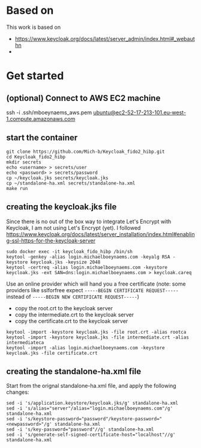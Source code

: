 # Based on
This work is based on
* https://www.keycloak.org/docs/latest/server_admin/index.html#_webauthn
* 

# Get started
## (optional) Connect to AWS EC2 machine
ssh -i .ssh/mboeynaems_aws.pem ubuntu@ec2-52-17-213-101.eu-west-1.compute.amazonaws.com

## start the container
```
git clone https://github.com/Mich-b/Keycloak_fido2_hibp.git
cd Keycloak_fido2_hibp
mkdir secrets
echo <username> > secrets/user
echo <password> > secrets/password
cp ~/keycloak.jks secrets/keycloak.jks
cp ~/standalone-ha.xml secrets/standalone-ha.xml
make run
```

## creating the keycloak.jks file
Since there is no out of the box way to integrate Let's Encrypt with Keycloak, I am not using Let's Encrypt (yet). 
I followed https://www.keycloak.org/docs/latest/server_installation/index.html#enabling-ssl-https-for-the-keycloak-server

```
sudo docker exec -it keycloak_fido_hibp /bin/sh
keytool -genkey -alias login.michaelboeynaems.com -keyalg RSA -keystore keycloak.jks -keysize 2048
keytool -certreq -alias login.michaelboeynaems.com -keystore keycloak.jks -ext SAN=dns:login.michaelboeynaems.com > keycloak.careq
```

Use an online provider which will hand you a free certificate (note: some providers like sslforfree expect `-----BEGIN CERTIFICATE REQUEST-----` instead of `-----BEGIN NEW CERTIFICATE REQUEST-----`)
* copy the root.crt to the keycloak server
* copy the intermediate.crt to the keycloak server
* copy the certificate.crt to the keycloak server

```
keytool -import -keystore keycloak.jks -file root.crt -alias rootca
keytool -import -keystore keycloak.jks -file intermediate.crt -alias intermediateca
keytool -import -alias login.michaelboeynaems.com -keystore keycloak.jks -file certificate.crt
```

## creating the standalone-ha.xml file
Start from the orignal standalone-ha.xml file, and apply the following changes:
```
sed -i 's/application.keystore/keycloak.jks/g' standalone-ha.xml
sed -i 's/alias="server"/alias="login.michaelboeynaems.com"/g' standalone-ha.xml
sed -i 's/keystore-password="password"/keystore-password="<newpassword>"/g' standalone-ha.xml
sed -i 's/key-password="password"//g' standalone-ha.xml
sed -i 's/generate-self-signed-certificate-host="localhost"//g' standalone-ha.xml
```